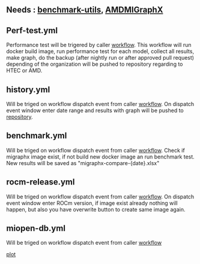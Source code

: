 Needs : [benchmark-utils](https://github.com/migraphx-benchmark/benchmark-utils), [AMDMIGraphX](https://github.com/migraphx-benchmark/AMDMIGraphX)
-------------------------------------------------------------------------------------------
## Perf-test.yml

Performance test  will be trigered by caller [workflow](https://github.com/migraphx-benchmark/AMDMIGraphX/blob/develop/.github/workflows/performance.yaml). This workflow will run docker build image, run performance test for each model, collect all results, make graph, do the backup (after nightly run or after approved pull request) depending of the organization will be pushed to repository regarding to HTEC or AMD.


## history.yml 
Will be triged on workflow dispatch event from caller [workflow](https://github.com/migraphx-benchmark/AMDMIGraphX/blob/develop/.github/workflows/history.yaml). On dispatch event window enter date range and results with graph will be pushed to [repository](https://github.com/migraphx-benchmark/migraphx-reports).



## benchmark.yml 
Will be triged on workflow dispatch event from caller [workflow](https://github.com/migraphx-benchmark/AMDMIGraphX/blob/develop/.github/workflows/benchmark.yaml). Check if migraphx image exist, if not build new docker image an run benchmark test. New results will be saved as "migraphx-compare-{date}.xlsx"

## rocm-release.yml
Will be triged on workflow dispatch event from caller [workflow](https://github.com/migraphx-benchmark/AMDMIGraphX/blob/develop/.github/workflows/rocm-image-release.yaml). On dispatch event window enter ROCm version, if image exist already nothing will happen, but also you have overwrite button to create same image again.

## miopen-db.yml
Will be triged on workflow dispatch event from caller [workflow](https://github.com/migraphx-benchmark/AMDMIGraphX/blob/develop/.github/workflows/miopen_database.yaml)

[plot](./migraphx.png)
